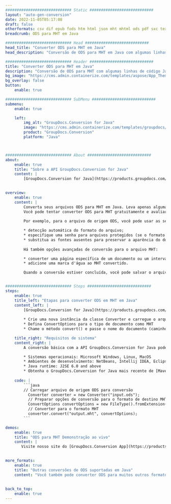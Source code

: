 ```yaml
---
############################# Static ############################
layout: "auto-gen-conversion"
date: 2022-11-05T05:17:08
draft: false
otherformats: csv dif epub fods htm html json mht mhtml ods pdf sxc tex tsv xlam xls xlsb xlsm xlsx xlt xltm xltx xml xps
breadcrumb: ODS para MHT em Java

############################# Head ############################
head_title: "Converter ODS para MHT em Java"
head_description: "Conversão de ODS para MHT em Java com algumas linhas de código. Converta mais de 160 formatos de arquivo usando a API de conversão de documentos do GroupDocs para Java"

############################# Header ############################
title: "Converter ODS para MHT em Java"
description: "Conversão de ODS para MHT com algumas linhas de código Java"
bg_image: "https://cms.admin.containerize.com/templates/aspose/App_Themes/V3/images/bg/header1.png"
bg_overlay: false
button:
    enable: true

############################# SubMenu ############################
submenu:
    enable: true

    left:
        img_alt: "GroupDocs.Conversion for Java"
        image: "https://cms.admin.containerize.com/templates/groupdocs/images/product-logos/90x90-noborder/groupdocs-conversion-java.png"
        product: "GroupDocs.Conversion"
        platform: "Java"



############################# About ############################
about:
    enable: true
    title: "Sobre a API GroupDocs.Conversion for Java"
    content: |
        [GroupDocs.Conversion for Java](https://products.groupdocs.com/conversion/java/) é uma API avançada de conversão de formato de arquivo para conversão entre formatos populares de imagem e documento, como Microsoft Office, OpenDocument, PDF, HTML, e-mail, CAD. e muito mais com apenas algumas linhas de código. A API nativa detecta automaticamente os formatos dos documentos originais e oferece muitas opções para personalizar os documentos convertidos. Juntamente com a função de extrair informações de um documento, ele também suporta o armazenamento em cache dos resultados da conversão para o disco local por padrão. No entanto, qualquer tipo de armazenamento em cache pode ser suportado pela implementação das interfaces apropriadas - Amazon S3, Dropbox, Google Drive, Windows Azure, Reddis ou quaisquer outras.
    

overview:
    enable: true
    content: |
        Converta seus arquivos ODS para MHT em Java. Leva apenas algumas linhas de código Java em qualquer plataforma de sua escolha, como Windows, Linux, macOS.
        Você pode tentar converter ODS para MHT gratuitamente e avaliar a qualidade dos resultados da conversão. Junto com scripts de conversão de arquivo simples, você pode tentar opções mais sofisticadas para carregar o arquivo de origem ODS e armazenar a saída MHT. 
        
        Por exemplo, para o arquivo de origem ODS, você pode usar as seguintes opções de carregamento:

        * detecção automática do formato do arquivo;
        * especifique uma senha para arquivos protegidos (se o formato de arquivo for compatível);
        * substitua as fontes ausentes para preservar a aparência do documento.
        
        Há também opções avançadas de conversão para o arquivo MHT:

        * converter uma página específica de um documento ou um intervalo de páginas;
        * adicione uma marca d'água ao MHT convertido.

        Quando a conversão estiver concluída, você pode salvar o arquivo MHT no caminho do arquivo local ou em qualquer armazenamento de terceiros, como FTP, Amazon S3, Google Drive, Dropbox etc. Observe - para converter ODS para MHT, você não precisa instalar nenhum software adicional, como MS Office, Open Office, Adobe Acrobat Reader etc.


############################# Steps ############################
steps:
    enable: true
    title_left: "Etapas para converter ODS em MHT em Java"
    content_left: |
        [GroupDocs.Conversion for Java](https://products.groupdocs.com/conversion/java/) permite que os desenvolvedores convertam facilmente o arquivo ODS para MHT com algumas linhas de código.
        
        * Crie uma nova instância da classe Converter e carregue o arquivo ODS com o caminho completo
        * Defina ConvertOptions para o tipo de documento como MHT
        * Chame o método convert() e passe o nome do documento (caminho completo) e formato (MHT) como parâmetro

    title_right: "Requisitos de sistema"
    content_right: |
        A conversão básica com a API GroupDocs.Conversion for Java pode ser feita com apenas algumas linhas de código. Nossas APIs são suportadas em todas as principais plataformas e sistemas operacionais. Antes de executar o código abaixo, certifique-se de ter os seguintes pré-requisitos instalados em seu sistema.

        * Sistemas operacionais: Microsoft Windows, Linux, MacOS
        * Ambientes de desenvolvimento: NetBeans, Intellij IDEA, Eclipse, etc.
        * Java runtime: J2SE 6.0 and above
        * Obtenha o GroupDocs.Conversion for Java mais recente de [Maven](https://repository.groupdocs.com/webapp/#/artifacts/browse/tree/General/repo/com/groupdocs/groupdocs-conversion)
         
    code: |
        ```java    
        // Carregar arquivo de origem ODS para conversão
          Converter converter = new Converter("input.ods");
          // Preparar opções de conversão para o formato de destino MHT
          ConvertOptions convertOptions = new FileType().fromExtension("mht").getConvertOptions();
          // Converter para o formato MHT
          converter.convert("output.mht", convertOptions);
        ```

demos:
    enable: true
    title: "ODS para MHT Demonstração ao vivo"
    content: |
       Visite nosso site do [GroupDocs.Conversion App](https://products.groupdocs.app/conversion/family) e experimente a conversão de ODS para MHT agora. A demonstração gratuita tem os seguintes benefícios
          

more_formats:
    enable: true
    title: "Outras conversões de ODS suportadas em Java"
    content: "Você também pode converter ODS para muitos outros formatos de arquivo. Por favor, veja a lista abaixo."
       
       
back_to_top:
    enable: true
---
```

